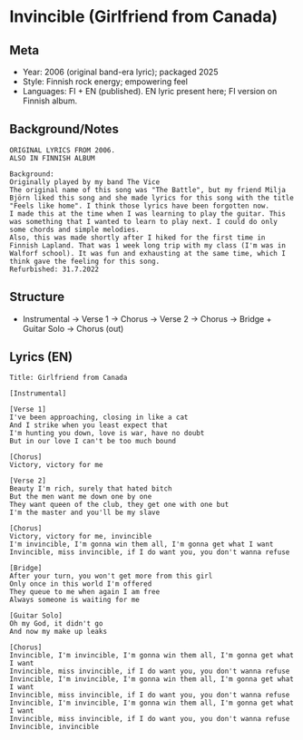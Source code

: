 # Invincible (Girlfriend from Canada)

## Meta
- Year: 2006 (original band-era lyric); packaged 2025
- Style: Finnish rock energy; empowering feel
- Languages: FI + EN (published). EN lyric present here; FI version on Finnish album.

## Background/Notes
```
ORIGINAL LYRICS FROM 2006.
ALSO IN FINNISH ALBUM

Background:
Originally played by my band The Vice
The original name of this song was "The Battle", but my friend Milja Björn liked this song and she made lyrics for this song with the title "Feels like home". I think those lyrics have been forgotten now.
I made this at the time when I was learning to play the guitar. This was something that I wanted to learn to play next. I could do only some chords and simple melodies.
Also, this was made shortly after I hiked for the first time in Finnish Lapland. That was 1 week long trip with my class (I'm was in Walforf school). It was fun and exhausting at the same time, which I think gave the feeling for this song.
Refurbished: 31.7.2022
```

## Structure
- Instrumental → Verse 1 → Chorus → Verse 2 → Chorus → Bridge + Guitar Solo → Chorus (out)

## Lyrics (EN)
```
Title: Girlfriend from Canada

[Instrumental]

[Verse 1]
I've been approaching, closing in like a cat
And I strike when you least expect that
I'm hunting you down, love is war, have no doubt
But in our love I can't be too much bound

[Chorus]
Victory, victory for me

[Verse 2]
Beauty I'm rich, surely that hated bitch
But the men want me down one by one
They want queen of the club, they get one with one but
I'm the master and you'll be my slave

[Chorus]
Victory, victory for me, invincible
I'm invincible, I'm gonna win them all, I'm gonna get what I want
Invincible, miss invincible, if I do want you, you don't wanna refuse

[Bridge]
After your turn, you won't get more from this girl
Only once in this world I'm offered
They queue to me when again I am free
Always someone is waiting for me

[Guitar Solo]
Oh my God, it didn't go
And now my make up leaks

[Chorus]
Invincible, I'm invincible, I'm gonna win them all, I'm gonna get what I want
Invincible, miss invincible, if I do want you, you don't wanna refuse
Invincible, I'm invincible, I'm gonna win them all, I'm gonna get what I want
Invincible, miss invincible, if I do want you, you don't wanna refuse
Invincible, I'm invincible, I'm gonna win them all, I'm gonna get what I want
Invincible, miss invincible, if I do want you, you don't wanna refuse
Invincible, invincible
```

